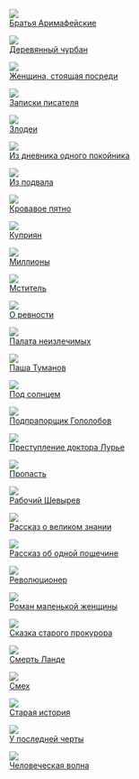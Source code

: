![](/books/prose_rus_classic/Михаил%20Петрович%20Арцыбашев/Братья%20Аримафейские.jpg)  
[Братья Аримафейские](/books/prose_rus_classic/Михаил%20Петрович%20Арцыбашев/Братья%20Аримафейские)

![](/books/prose_rus_classic/Михаил%20Петрович%20Арцыбашев/Деревянный%20чурбан.jpg)  
[Деревянный чурбан](/books/prose_rus_classic/Михаил%20Петрович%20Арцыбашев/Деревянный%20чурбан)

![](/books/prose_rus_classic/Михаил%20Петрович%20Арцыбашев/Женщина,%20стоящая%20посреди.jpg)  
[Женщина, стоящая посреди](/books/prose_rus_classic/Михаил%20Петрович%20Арцыбашев/Женщина,%20стоящая%20посреди)

![](/books/prose_rus_classic/Михаил%20Петрович%20Арцыбашев/Записки%20писателя.jpg)  
[Записки писателя](/books/prose_rus_classic/Михаил%20Петрович%20Арцыбашев/Записки%20писателя)

![](/books/prose_rus_classic/Михаил%20Петрович%20Арцыбашев/Злодеи.jpg)  
[Злодеи](/books/prose_rus_classic/Михаил%20Петрович%20Арцыбашев/Злодеи)

![](/books/prose_rus_classic/Михаил%20Петрович%20Арцыбашев/Из%20дневника%20одного%20покойника.jpg)  
[Из дневника одного покойника](/books/prose_rus_classic/Михаил%20Петрович%20Арцыбашев/Из%20дневника%20одного%20покойника)

![](/books/prose_rus_classic/Михаил%20Петрович%20Арцыбашев/Из%20подвала.jpg)  
[Из подвала](/books/prose_rus_classic/Михаил%20Петрович%20Арцыбашев/Из%20подвала)

![](/books/prose_rus_classic/Михаил%20Петрович%20Арцыбашев/Кровавое%20пятно.jpg)  
[Кровавое пятно](/books/prose_rus_classic/Михаил%20Петрович%20Арцыбашев/Кровавое%20пятно)

![](/books/prose_rus_classic/Михаил%20Петрович%20Арцыбашев/Куприян.jpg)  
[Куприян](/books/prose_rus_classic/Михаил%20Петрович%20Арцыбашев/Куприян)

![](/books/prose_rus_classic/Михаил%20Петрович%20Арцыбашев/Миллионы.jpg)  
[Миллионы](/books/prose_rus_classic/Михаил%20Петрович%20Арцыбашев/Миллионы)

![](/books/prose_rus_classic/Михаил%20Петрович%20Арцыбашев/Мститель.jpg)  
[Мститель](/books/prose_rus_classic/Михаил%20Петрович%20Арцыбашев/Мститель)

![](/books/prose_rus_classic/Михаил%20Петрович%20Арцыбашев/О%20ревности.jpg)  
[О ревности](/books/prose_rus_classic/Михаил%20Петрович%20Арцыбашев/О%20ревности)

![](/books/prose_rus_classic/Михаил%20Петрович%20Арцыбашев/Палата%20неизлечимых.jpg)  
[Палата неизлечимых](/books/prose_rus_classic/Михаил%20Петрович%20Арцыбашев/Палата%20неизлечимых)

![](/books/prose_rus_classic/Михаил%20Петрович%20Арцыбашев/Паша%20Туманов.jpg)  
[Паша Туманов](/books/prose_rus_classic/Михаил%20Петрович%20Арцыбашев/Паша%20Туманов)

![](/books/prose_rus_classic/Михаил%20Петрович%20Арцыбашев/Под%20солнцем.jpg)  
[Под солнцем](/books/prose_rus_classic/Михаил%20Петрович%20Арцыбашев/Под%20солнцем)

![](/books/prose_rus_classic/Михаил%20Петрович%20Арцыбашев/Подпрапорщик%20Гололобов.jpg)  
[Подпрапорщик Гололобов](/books/prose_rus_classic/Михаил%20Петрович%20Арцыбашев/Подпрапорщик%20Гололобов)

![](/books/prose_rus_classic/Михаил%20Петрович%20Арцыбашев/Преступление%20доктора%20Лурье.jpg)  
[Преступление доктора Лурье](/books/prose_rus_classic/Михаил%20Петрович%20Арцыбашев/Преступление%20доктора%20Лурье)

![](/books/prose_rus_classic/Михаил%20Петрович%20Арцыбашев/Пропасть.jpg)  
[Пропасть](/books/prose_rus_classic/Михаил%20Петрович%20Арцыбашев/Пропасть)

![](/books/prose_rus_classic/Михаил%20Петрович%20Арцыбашев/Рабочий%20Шевырев.jpg)  
[Рабочий Шевырев](/books/prose_rus_classic/Михаил%20Петрович%20Арцыбашев/Рабочий%20Шевырев)

![](/books/prose_rus_classic/Михаил%20Петрович%20Арцыбашев/Рассказ%20о%20великом%20знании.jpg)  
[Рассказ о великом знании](/books/prose_rus_classic/Михаил%20Петрович%20Арцыбашев/Рассказ%20о%20великом%20знании)

![](/books/prose_rus_classic/Михаил%20Петрович%20Арцыбашев/Рассказ%20об%20одной%20пощечине.jpg)  
[Рассказ об одной пощечине](/books/prose_rus_classic/Михаил%20Петрович%20Арцыбашев/Рассказ%20об%20одной%20пощечине)

![](/books/prose_rus_classic/Михаил%20Петрович%20Арцыбашев/Революционер.jpg)  
[Революционер](/books/prose_rus_classic/Михаил%20Петрович%20Арцыбашев/Революционер)

![](/books/prose_rus_classic/Михаил%20Петрович%20Арцыбашев/Роман%20маленькой%20женщины.jpg)  
[Роман маленькой женщины](/books/prose_rus_classic/Михаил%20Петрович%20Арцыбашев/Роман%20маленькой%20женщины)

![](/books/prose_rus_classic/Михаил%20Петрович%20Арцыбашев/Сказка%20старого%20прокурора.jpg)  
[Сказка старого прокурора](/books/prose_rus_classic/Михаил%20Петрович%20Арцыбашев/Сказка%20старого%20прокурора)

![](/books/prose_rus_classic/Михаил%20Петрович%20Арцыбашев/Смерть%20Ланде.jpg)  
[Смерть Ланде](/books/prose_rus_classic/Михаил%20Петрович%20Арцыбашев/Смерть%20Ланде)

![](/books/prose_rus_classic/Михаил%20Петрович%20Арцыбашев/Смех.jpg)  
[Смех](/books/prose_rus_classic/Михаил%20Петрович%20Арцыбашев/Смех)

![](/books/prose_rus_classic/Михаил%20Петрович%20Арцыбашев/Старая%20история.jpg)  
[Старая история](/books/prose_rus_classic/Михаил%20Петрович%20Арцыбашев/Старая%20история)

![](/books/prose_rus_classic/Михаил%20Петрович%20Арцыбашев/У%20последней%20черты.jpg)  
[У последней черты](/books/prose_rus_classic/Михаил%20Петрович%20Арцыбашев/У%20последней%20черты)

![](/books/prose_rus_classic/Михаил%20Петрович%20Арцыбашев/Человеческая%20волна.jpg)  
[Человеческая волна](/books/prose_rus_classic/Михаил%20Петрович%20Арцыбашев/Человеческая%20волна)
